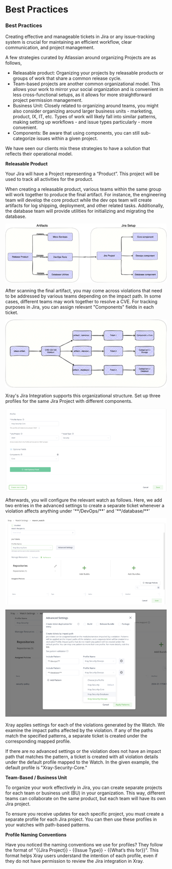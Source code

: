 # Best Practices

### Best Practices

Creating effective and manageable tickets in Jira or any issue-tracking system is crucial for maintaining an efficient workflow, clear communication, and project management.

A few strategies curated by Atlassian around organizing Projects are as follows,

* Releasable product: Organizing your projects by releasable products or groups of work that share a common release cycle.
* Team-based projects are another common organizational model. This allows your work to mirror your social organization and is convenient in less cross-functional setups, as it allows for more straightforward project permission management.
* Business Unit: Closely related to organizing around teams, you might also consider organizing around larger business units - marketing, product, IX, IT, etc. Types of work will likely fall into similar patterns, making setting up workflows - and issue types particularly - more convenient.
* Components: Be aware that using components, you can still sub-categorize issues within a given project.

We have seen our clients mix these strategies to have a solution that reflects their operational model.

**Releasable Product**

Your Jira will have a Project representing a “Product”. This project will be used to track all activities for the product.&#x20;

When creating a releasable product, various teams within the same group will work together to produce the final artifact. For instance, the engineering team will develop the core product while the dev ops team will create artifacts for log shipping, deployment, and other related tasks. Additionally, the database team will provide utilities for initializing and migrating the database.

![](<../../../../../.gitbook/assets/0 (4).png>)

After scanning the final artifact, you may come across violations that need to be addressed by various teams depending on the impact path. In some cases, different teams may work together to resolve a CVE. For tracking purposes in Jira, you can assign relevant "Components" fields in each ticket.

![](<../../../../../.gitbook/assets/1 (4).png>)

Xray's Jira Integration supports this organizational structure. Set up three profiles for the same Jira Project with different components.

![](<../../../../../.gitbook/assets/2 (3).png>)

Afterwards, you will configure the relevant watch as follows. Here, we add two entries in the advanced settings to create a separate ticket whenever a violation affects anything under '\*\*/DevOps/\*\*' and '\*\*/database/\*\*'

![](<../../../../../.gitbook/assets/3 (3).png>)

![](<../../../../../.gitbook/assets/4 (2).png>)

Xray applies settings for each of the violations generated by the Watch. We examine the impact paths affected by the violation. If any of the paths match the specified patterns, a separate ticket is created under the corresponding mapped profile.&#x20;

If there are no advanced settings or the violation does not have an impact path that matches the pattern, a ticket is created with all violation details under the default profile mapped to the Watch. In the given example, the default profile is "Xray-Security-Core."

**Team-Based / Business Unit**

To organize your work effectively in Jira, you can create separate projects for each team or business unit (BU) in your organization. This way, different teams can collaborate on the same product, but each team will have its own Jira project.&#x20;

To ensure you receive updates for each specific project, you must create a separate profile for each Jira project. You can then use these profiles in your watches with path-based patterns.

**Profile Naming Conventions**

Have you noticed the naming conventions we use for profiles? They follow the format of "\{{Jira Project\}} - \{{Issue Type\}} - \{{What’s this for\}}". This format helps Xray users understand the intention of each profile, even if they do not have permission to review the Jira integration in Xray.

